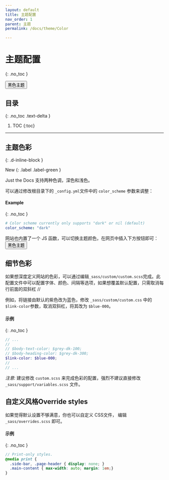 ```yaml
---
layout: default
title: 主题配置
nav_order: 1
parent: 主题
permalink: /docs/theme/Color

---
```


# 主题配置
{: .no_toc }



<button class="btn js-toggle-dark-mode">黑色主题</button>

<script type="text/javascript" src="{{ "/assets/js/dark-mode-preview.js" | absolute_url }}"></script>

## 目录
{: .no_toc .text-delta }

1. TOC
{:toc}

---

## 主题色彩
{: .d-inline-block }

New
{: .label .label-green }

Just the Docs 支持两种色调，深色和浅色。

可以通过修改根目录下的 `_config.yml`文件中的 `color_scheme` 参数来调整：

#### Example
{: .no_toc }

```yaml
# Color scheme currently only supports "dark" or nil (default)
color_scheme: "dark"
```
网站也内置了一个 JS 函数，可以切换主题颜色，在网页中插入下方按钮即可：
<button class="btn js-toggle-dark-mode">黑色主题</button>

<script type="text/javascript" src="{{ "/assets/js/dark-mode-preview.js" | absolute_url }}"></script>
## 细节色彩

如果想深度定义网站的色彩，可以通过编辑`_sass/custom/custom.scss`完成。此配置文件中可以配置字体、颜色、间隔等选项，如果想覆盖默认配置，只需取消每行前面的双斜杠 //

例如，将链接由默认的紫色改为蓝色，修改 `_sass/custom/custom.css` 中的 `$link-color`参数，取消双斜杠，将其改为 `$blue-000`。

#### 示例
{: .no_toc }

```scss
// ...
//
// $body-text-color: $grey-dk-100;
// $body-heading-color: $grey-dk-300;
$link-color: $blue-000;
//
// ...
```

_注意:_ 建议修改 `custom.scss` 来完成色彩的配置，强烈不建议直接修改 `_sass/support/variables.scss` 文件。

## 自定义风格Override styles

如果觉得默认设置不够满意，你也可以自定义 CSS文件， 编辑 `_sass/overrides.scss` 即可。

#### 示例
{: .no_toc }

```scss
// Print-only styles.
@media print {
  .side-bar, .page-header { display: none; }
  .main-content { max-width: auto; margin: 1em;}
}
```

